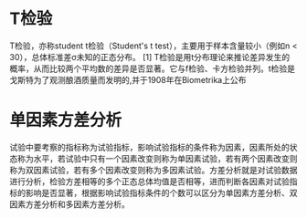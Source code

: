 # T检验

T检验，亦称student t检验（Student's t test），主要用于样本含量较小（例如n < 30），总体标准差σ未知的正态分布。 [1]  T检验是用t分布理论来推论差异发生的概率，从而比较两个平均数的差异是否显著。它与f检验、卡方检验并列。t检验是戈斯特为了观测酿酒质量而发明的,并于1908年在Biometrika上公布


# 单因素方差分析
试验中要考察的指标称为试验指标，影响试验指标的条件称为因素，因素所处的状态称为水平，若试验中只有一个因素改变则称为单因素试验，若有两个因素改变则称为双因素试验，若有多个因素改变则称为多因素试验。方差分析就是对试验数据进行分析，检验方差相等的多个正态总体均值是否相等，进而判断各因素对试验指标的影响是否显著，根据影响试验指标条件的个数可以区分为单因素方差分析、双因素方差分析和多因素方差分析。
